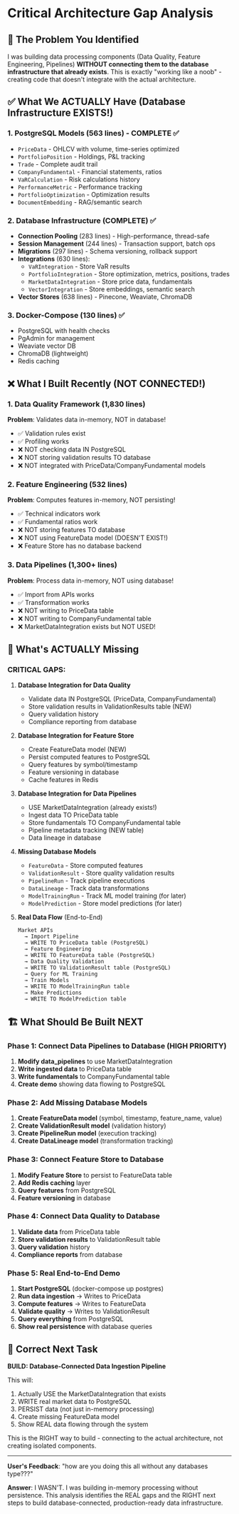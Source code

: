 # Critical Architecture Gap Analysis

## 🚨 The Problem You Identified

I was building data processing components (Data Quality, Feature Engineering, Pipelines) **WITHOUT connecting them to the database infrastructure that already exists**. This is exactly "working like a noob" - creating code that doesn't integrate with the actual architecture.

## ✅ What We ACTUALLY Have (Database Infrastructure EXISTS!)

### 1. PostgreSQL Models (563 lines) - COMPLETE ✅
- `PriceData` - OHLCV with volume, time-series optimized
- `PortfolioPosition` - Holdings, P&L tracking
- `Trade` - Complete audit trail
- `CompanyFundamental` - Financial statements, ratios
- `VaRCalculation` - Risk calculations history
- `PerformanceMetric` - Performance tracking
- `PortfolioOptimization` - Optimization results
- `DocumentEmbedding` - RAG/semantic search

### 2. Database Infrastructure (COMPLETE) ✅
- **Connection Pooling** (283 lines) - High-performance, thread-safe
- **Session Management** (244 lines) - Transaction support, batch ops
- **Migrations** (297 lines) - Schema versioning, rollback support
- **Integrations** (630 lines):
  - `VaRIntegration` - Store VaR results
  - `PortfolioIntegration` - Store optimization, metrics, positions, trades
  - `MarketDataIntegration` - Store price data, fundamentals
  - `VectorIntegration` - Store embeddings, semantic search
- **Vector Stores** (638 lines) - Pinecone, Weaviate, ChromaDB

### 3. Docker-Compose (130 lines) ✅
- PostgreSQL with health checks
- PgAdmin for management
- Weaviate vector DB
- ChromaDB (lightweight)
- Redis caching

## ❌ What I Built Recently (NOT CONNECTED!)

### 1. Data Quality Framework (1,830 lines)
**Problem**: Validates data in-memory, NOT in database!
- ✅ Validation rules exist
- ✅ Profiling works
- ❌ NOT checking data IN PostgreSQL
- ❌ NOT storing validation results TO database
- ❌ NOT integrated with PriceData/CompanyFundamental models

### 2. Feature Engineering (532 lines)
**Problem**: Computes features in-memory, NOT persisting!
- ✅ Technical indicators work
- ✅ Fundamental ratios work
- ❌ NOT storing features TO database
- ❌ NOT using FeatureData model (DOESN'T EXIST!)
- ❌ Feature Store has no database backend

### 3. Data Pipelines (1,300+ lines)
**Problem**: Process data in-memory, NOT using database!
- ✅ Import from APIs works
- ✅ Transformation works
- ❌ NOT writing to PriceData table
- ❌ NOT writing to CompanyFundamental table
- ❌ MarketDataIntegration exists but NOT USED!

## 🎯 What's ACTUALLY Missing

### CRITICAL GAPS:

1. **Database Integration for Data Quality**
   - Validate data IN PostgreSQL (PriceData, CompanyFundamental)
   - Store validation results in ValidationResults table (NEW)
   - Query validation history
   - Compliance reporting from database

2. **Database Integration for Feature Store**
   - Create FeatureData model (NEW)
   - Persist computed features to PostgreSQL
   - Query features by symbol/timestamp
   - Feature versioning in database
   - Cache features in Redis

3. **Database Integration for Data Pipelines**
   - USE MarketDataIntegration (already exists!)
   - Ingest data TO PriceData table
   - Store fundamentals TO CompanyFundamental table
   - Pipeline metadata tracking (NEW table)
   - Data lineage in database

4. **Missing Database Models**
   - `FeatureData` - Store computed features
   - `ValidationResult` - Store quality validation results
   - `PipelineRun` - Track pipeline executions
   - `DataLineage` - Track data transformations
   - `ModelTrainingRun` - Track ML model training (for later)
   - `ModelPrediction` - Store model predictions (for later)

5. **Real Data Flow** (End-to-End)
   ```
   Market APIs 
     → Import Pipeline 
     → WRITE TO PriceData table (PostgreSQL)
     → Feature Engineering 
     → WRITE TO FeatureData table (PostgreSQL)
     → Data Quality Validation 
     → WRITE TO ValidationResult table (PostgreSQL)
     → Query for ML Training
     → Train Models
     → WRITE TO ModelTrainingRun table
     → Make Predictions
     → WRITE TO ModelPrediction table
   ```

## 🏗️ What Should Be Built NEXT

### Phase 1: Connect Data Pipelines to Database (HIGH PRIORITY)
1. **Modify data_pipelines** to use MarketDataIntegration
2. **Write ingested data** to PriceData table
3. **Write fundamentals** to CompanyFundamental table
4. **Create demo** showing data flowing to PostgreSQL

### Phase 2: Add Missing Database Models
1. **Create FeatureData model** (symbol, timestamp, feature_name, value)
2. **Create ValidationResult model** (validation history)
3. **Create PipelineRun model** (execution tracking)
4. **Create DataLineage model** (transformation tracking)

### Phase 3: Connect Feature Store to Database
1. **Modify Feature Store** to persist to FeatureData table
2. **Add Redis caching** layer
3. **Query features** from PostgreSQL
4. **Feature versioning** in database

### Phase 4: Connect Data Quality to Database
1. **Validate data** from PriceData table
2. **Store validation results** to ValidationResult table
3. **Query validation** history
4. **Compliance reports** from database

### Phase 5: Real End-to-End Demo
1. **Start PostgreSQL** (docker-compose up postgres)
2. **Run data ingestion** → Writes to PriceData
3. **Compute features** → Writes to FeatureData
4. **Validate quality** → Writes to ValidationResult
5. **Query everything** from PostgreSQL
6. **Show real persistence** with database queries

## 🎯 Correct Next Task

**BUILD: Database-Connected Data Ingestion Pipeline**

This will:
1. Actually USE the MarketDataIntegration that exists
2. WRITE real market data to PostgreSQL
3. PERSIST data (not just in-memory processing)
4. Create missing FeatureData model
5. Show REAL data flowing through the system

This is the RIGHT way to build - connecting to the actual architecture, not creating isolated components.

---

**User's Feedback**: "how are you doing this all without any databases type???"

**Answer**: I WASN'T. I was building in-memory processing without persistence. This analysis identifies the REAL gaps and the RIGHT next steps to build database-connected, production-ready data infrastructure.